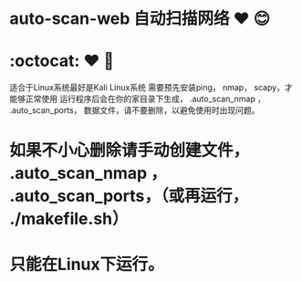 # auto-scan-web 自动扫描网络 :heart: :blush:
             
#              :octocat: :heart: :dolls:
             
适合于Linux系统最好是Kali Linux系统
需要预先安装ping， nmap， scapy，才能够正常使用
运行程序后会在你的家目录下生成， .auto_scan_nmap ， .auto_scan_ports， 数据文件，请不要删除，以避免使用时出现问题。
# 如果不小心删除请手动创建文件， .auto_scan_nmap ， .auto_scan_ports，（或再运行， ./makefile.sh）
# 只能在Linux下运行。
